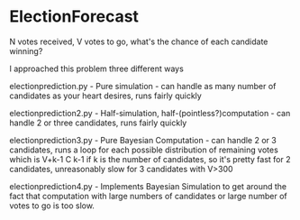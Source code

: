 # ElectionForecast
N votes received, V votes to go, what's the chance of each candidate winning?

I approached this problem three different ways

electionprediction.py - Pure simulation - can handle as many number of candidates as your heart desires, runs fairly quickly


electionprediction2.py - Half-simulation, half-(pointless?)computation - can handle 2 or three candidates, runs fairly quickly


electionprediction3.py - Pure Bayesian Computation - can handle 2 or 3 candidates, runs a loop for each possible distribution of remaining votes which is V+k-1 C k-1 if k is the number of candidates, so it's pretty fast for 2 candidates, unreasonably slow for 3 candidates with V>300


electionprediction4.py - Implements Bayesian Simulation to get around the fact that computation with large numbers of candidates or large number of votes to go is too slow.
